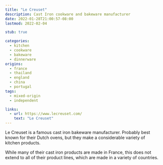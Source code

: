 ```yaml
---
title: "Le Creuset"
description: Cast Iron cookware and bakeware manufacturer
date: 2022-01-28T21:00:57-08:00
lastmod: 2022-02-04

stub: true

categories:
  - kitchen
  - cookware
  - bakeware
  - dinnerware
origins:
  - france
  - thailand
  - england
  - china
  - portugal
tags:
  - mixed-origin
  - independent

links:
  - url: https://www.lecreuset.com/
    text: "Le Creuset"
---
```


Le Creuset is a famous cast iron bakeware manufacturer. Probably best known for
their Dutch ovens, but they make a considerable variety of kitchen products.

While many of their cast iron products are made in France, this does not extend
to all of their product lines, which are made in a variety of countries.
